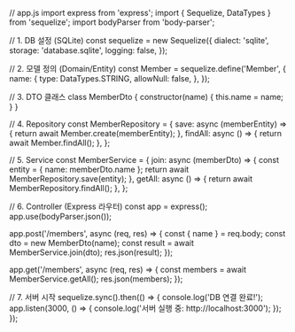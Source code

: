 // app.js
import express from 'express';
import { Sequelize, DataTypes } from 'sequelize';
import bodyParser from 'body-parser';

// 1. DB 설정 (SQLite)
const sequelize = new Sequelize({
  dialect: 'sqlite',
  storage: 'database.sqlite',
  logging: false,
});

// 2. 모델 정의 (Domain/Entity)
const Member = sequelize.define('Member', {
  name: {
    type: DataTypes.STRING,
    allowNull: false,
  },
});

// 3. DTO 클래스
class MemberDto {
  constructor(name) {
    this.name = name;
  }
}

// 4. Repository
const MemberRepository = {
  save: async (memberEntity) => {
    return await Member.create(memberEntity);
  },
  findAll: async () => {
    return await Member.findAll();
  },
};

// 5. Service
const MemberService = {
  join: async (memberDto) => {
    const entity = { name: memberDto.name };
    return await MemberRepository.save(entity);
  },
  getAll: async () => {
    return await MemberRepository.findAll();
  },
};

// 6. Controller (Express 라우터)
const app = express();
app.use(bodyParser.json());

app.post('/members', async (req, res) => {
  const { name } = req.body;
  const dto = new MemberDto(name);
  const result = await MemberService.join(dto);
  res.json(result);
});

app.get('/members', async (req, res) => {
  const members = await MemberService.getAll();
  res.json(members);
});

// 7. 서버 시작
sequelize.sync().then(() => {
  console.log('DB 연결 완료!');
  app.listen(3000, () => {
    console.log('서버 실행 중: http://localhost:3000');
  });
});
